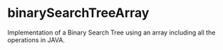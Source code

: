 # binarySearchTreeArray
Implementation of a Binary Search Tree using an array including all the operations in JAVA.
